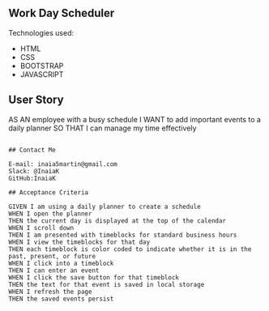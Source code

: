 ## Work Day Scheduler 

Technologies used:
- HTML
- CSS
- BOOTSTRAP
- JAVASCRIPT 

## User Story
AS AN employee with a busy schedule
I WANT to add important events to a daily planner
SO THAT I can manage my time effectively
```

## Contact Me

E-mail: inaia5martin@gmail.com
Slack: @InaiaK
GitHub:InaiaK

## Acceptance Criteria

GIVEN I am using a daily planner to create a schedule
WHEN I open the planner
THEN the current day is displayed at the top of the calendar
WHEN I scroll down
THEN I am presented with timeblocks for standard business hours
WHEN I view the timeblocks for that day
THEN each timeblock is color coded to indicate whether it is in the past, present, or future
WHEN I click into a timeblock
THEN I can enter an event
WHEN I click the save button for that timeblock
THEN the text for that event is saved in local storage
WHEN I refresh the page
THEN the saved events persist
```
